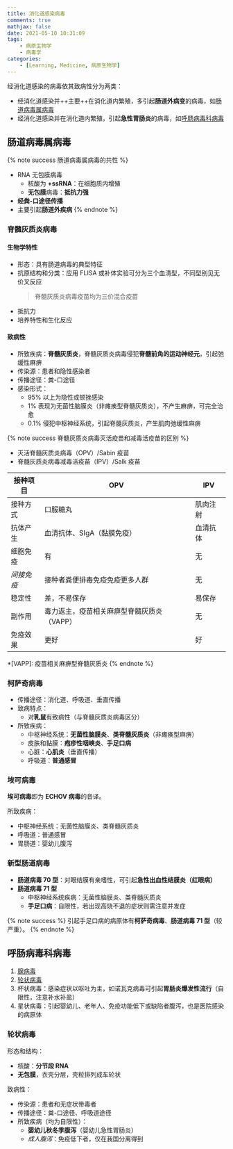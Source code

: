 ```yaml
---
title: 消化道感染病毒
comments: true
mathjax: false
date: 2021-05-10 10:31:09
tags:
    - 病原生物学
    - 病毒学
categories:
    - [Learning, Medicine, 病原生物学]
---
```


经消化道感染的病毒依其致病性分为两类：
- 经消化道感染并++主要++在消化道内繁殖，多引起**肠道外病变**的病毒，如[肠道病毒属病毒](#肠道病毒属病毒)
- 经消化道感染并在消化道内繁殖，引起**急性胃肠炎**的病毒，如[呼肠病毒科病毒](#呼肠病毒科病毒)

<!-- more -->

## 肠道病毒属病毒

{% note success 肠道病毒属病毒的共性 %}
- RNA 无包膜病毒
    - 核酸为 **+ssRNA**：在细胞质内增殖
    - **无包膜**病毒：**抵抗力强**
- **经粪-口途径传播**
- 主要引起**肠道外疾病**
{% endnote %}

### 脊髓灰质炎病毒

#### 生物学特性

- 形态：具有肠道病毒的典型特征
- 抗原结构和分类：应用 FLISA 或补体实验可分为三个血清型，不同型别见无价叉反应
  > 脊髓灰质炎病毒疫苗均为三价混合疫苗
- 抵抗力
- 培养特性和生化反应

#### 致病性

- 所致疾病：**脊髓灰质炎**，脊髓灰质炎病毒侵犯**脊髓前角的运动神经元**，引起弛缓性麻痹
- 传染源：患者和隐性感染者
- 传播途径：粪-口途径
- 感染形式：
    - 95% 以上为隐性或顿挫感染
    - 1% 表现为无菌性脑膜炎（非瘫痪型脊髓灰质炎），不产生麻痹，可完全治愈
    - 0.1% 侵犯中枢神经系统，引起脊髓灰质炎，产生肌肉弛缓性麻痹

{% note success 脊髓灰质炎病毒灭活疫苗和减毒活疫苗的区别 %}

- 灭活脊髓灰质炎病毒（OPV）/Sabin 疫苗
- 脊髓灰质炎病毒减毒活疫苗（IPV）/Salk 疫苗

| 接种项目   | OPV                                        | IPV      |
|------------|--------------------------------------------|----------|
| 接种方式   | 口服糖丸                                   | 肌肉注射 |
| 抗体产生   | 血清抗体、SIgA（黏膜免疫）                 | 血清抗体 |
| 细胞免疫   | 有                                         | 无       |
| *间接免疫*   | 接种者粪便排毒免疫免疫更多人群             | 无       |
| 稳定性     | 差，不易保存                               | 易保存   |
| 副作用     | 毒力返主，疫苗相关麻痹型脊髓灰质炎（VAPP） | 无       |
| 免疫效果   | 更好                                       | 好       |

*[VAPP]: 疫苗相关麻痹型脊髓灰质炎
{% endnote %}

### 柯萨奇病毒

- 传播途径：消化道、呼吸道、垂直传播
- 致病特点：
    - 对**乳鼠**有致病性（与脊髓灰质炎病毒区分）
- 所致疾病：
    - 中枢神经系统：**无菌性脑膜炎**、**类脊髓灰质炎**（非瘫痪型麻痹）
    - 皮肤和黏膜：**疱疹性咽峡炎**、**手足口病**
    - 心脏：**心肌炎**（垂直传播）
    - 呼吸道：**普通感冒**

### 埃可病毒

**埃可病毒**即为 **ECHOV 病毒**的音译。

所致疾病：
- 中枢神经系统：无菌性脑膜炎、类脊髓灰质炎
- 呼吸道：普通感冒
- 胃肠道：婴幼儿腹泻

### 新型肠道病毒

- **肠道病毒 70 型**：对眼结膜有亲嗜性，可引起**急性出血性结膜炎（红眼病）** 
- **肠道病毒 71 型**
    - 中枢神经系统疾病：无菌性脑膜炎、类脊髓灰质炎
    - **手足口病**：自限性，若出现高烧不退的症状则需注意并发症

{% note success %}
引起手足口病的病原体有**柯萨奇病毒**、**肠道病毒 71 型**（较严重）。
{% endnote %}

## 呼肠病毒科病毒

1. <a href="{% post_path 呼吸道感染病毒 %}#腺病毒">腺病毒</a>
2. [轮状病毒](#轮状病毒)
3. 杯状病毒：感染症状以呕吐为主，如诺瓦克病毒可引起**胃肠炎爆发性流行**（自限性，注意补水补盐）
4. 星状病毒：引起婴幼儿、老年人、免疫功能低下或缺陷者腹泻，也是医院感染的病原体

### 轮状病毒

形态和结构：
- 核酸：**分节段 RNA**
- **无包膜**，衣壳分层，壳粒排列成车轮状

致病性：
- 传染源：患者和无症状带毒者
- 传播途径：粪-口途径、呼吸道途径
- 所致疾病（均为自限性）：
    - **婴幼儿秋冬季腹泻**（婴幼儿急性胃肠炎）
    - *成人腹泻*：免疫低下者，仅在我国分离得到

